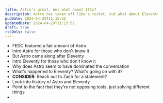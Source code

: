 ```yaml
---
title: Astro's great, but what about 11ty?
description: Astro has taken off like a rocket, but what about Eleventy?
pubDate: 2024-04-29T11:15:52
updatedDate: 2024-04-29T11:15:52
draft: true
rssOnly: false
---
```

- FEDC featured a fair amount of Astro
- Intro Astro for those who don't know it
- But Astro came along after Eleventy
- Intro Eleventy for those who don't know it
- Why does Astro seem to have dominated the conversation
- What's happened to Eleventy? What's going on with it?
- **CONSIDER**: Reach out to Zach for a statement?
- Look into history of Astro and Eleventy
- Point to the fact that they're not opposing tools, just solving different things
- 





